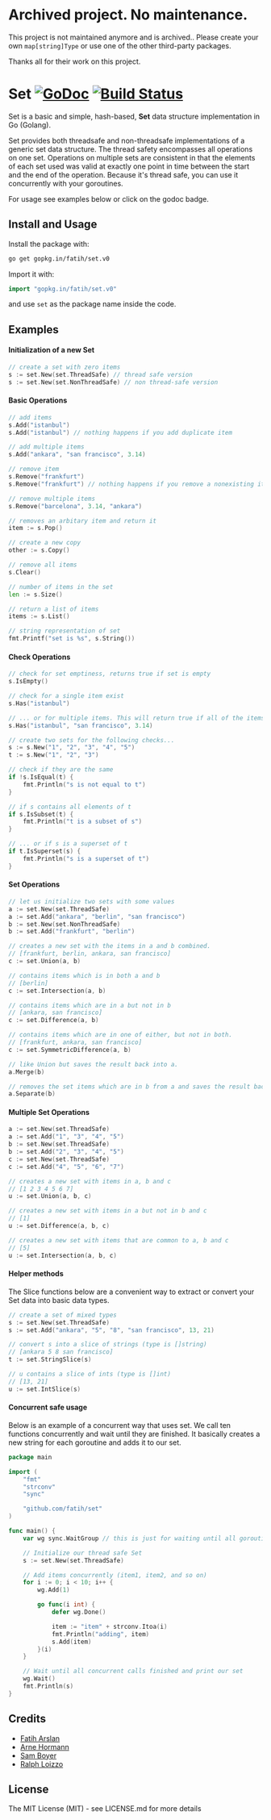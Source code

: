 # Archived project. No maintenance. 
This project is not maintained anymore and is archived.. Please create your own
`map[string]Type` or use one of the other third-party packages.  

Thanks all for their work on this project. 


# Set [![GoDoc](http://img.shields.io/badge/go-documentation-blue.svg?style=flat-square)](https://godoc.org/gopkg.in/fatih/set.v0) [![Build Status](http://img.shields.io/travis/fatih/set.svg?style=flat-square)](https://travis-ci.org/fatih/set)

Set is a basic and simple, hash-based, **Set** data structure implementation
in Go (Golang).

Set provides both threadsafe and non-threadsafe implementations of a generic
set data structure. The thread safety encompasses all operations on one set.
Operations on multiple sets are consistent in that the elements of each set
used was valid at exactly one point in time between the start and the end of
the operation. Because it's thread safe, you can use it concurrently with your
goroutines.

For usage see examples below or click on the godoc badge.

## Install and Usage

Install the package with:

```bash
go get gopkg.in/fatih/set.v0
```

Import it with:

```go
import "gopkg.in/fatih/set.v0"
```

and use `set` as the package name inside the code.

## Examples

#### Initialization of a new Set

```go
// create a set with zero items
s := set.New(set.ThreadSafe) // thread safe version
s := set.New(set.NonThreadSafe) // non thread-safe version
```

#### Basic Operations

```go
// add items
s.Add("istanbul")
s.Add("istanbul") // nothing happens if you add duplicate item

// add multiple items
s.Add("ankara", "san francisco", 3.14)

// remove item
s.Remove("frankfurt")
s.Remove("frankfurt") // nothing happens if you remove a nonexisting item

// remove multiple items
s.Remove("barcelona", 3.14, "ankara")

// removes an arbitary item and return it
item := s.Pop()

// create a new copy
other := s.Copy()

// remove all items
s.Clear()

// number of items in the set
len := s.Size()

// return a list of items
items := s.List()

// string representation of set
fmt.Printf("set is %s", s.String())
```

#### Check Operations

```go
// check for set emptiness, returns true if set is empty
s.IsEmpty()

// check for a single item exist
s.Has("istanbul")

// ... or for multiple items. This will return true if all of the items exist.
s.Has("istanbul", "san francisco", 3.14)

// create two sets for the following checks...
s := s.New("1", "2", "3", "4", "5")
t := s.New("1", "2", "3")

// check if they are the same
if !s.IsEqual(t) {
    fmt.Println("s is not equal to t")
}

// if s contains all elements of t
if s.IsSubset(t) {
	fmt.Println("t is a subset of s")
}

// ... or if s is a superset of t
if t.IsSuperset(s) {
	fmt.Println("s is a superset of t")
}
```

#### Set Operations

```go
// let us initialize two sets with some values
a := set.New(set.ThreadSafe)
a := set.Add("ankara", "berlin", "san francisco")
b := set.New(set.NonThreadSafe)
b := set.Add("frankfurt", "berlin")

// creates a new set with the items in a and b combined.
// [frankfurt, berlin, ankara, san francisco]
c := set.Union(a, b)

// contains items which is in both a and b
// [berlin]
c := set.Intersection(a, b)

// contains items which are in a but not in b
// [ankara, san francisco]
c := set.Difference(a, b)

// contains items which are in one of either, but not in both.
// [frankfurt, ankara, san francisco]
c := set.SymmetricDifference(a, b)
```

```go
// like Union but saves the result back into a.
a.Merge(b)

// removes the set items which are in b from a and saves the result back into a.
a.Separate(b)
```

#### Multiple Set Operations

```go
a := set.New(set.ThreadSafe)
a := set.Add("1", "3", "4", "5")
b := set.New(set.ThreadSafe)
b := set.Add("2", "3", "4", "5")
c := set.New(set.ThreadSafe)
c := set.Add("4", "5", "6", "7")

// creates a new set with items in a, b and c
// [1 2 3 4 5 6 7]
u := set.Union(a, b, c)

// creates a new set with items in a but not in b and c
// [1]
u := set.Difference(a, b, c)

// creates a new set with items that are common to a, b and c
// [5]
u := set.Intersection(a, b, c)
```

#### Helper methods

The Slice functions below are a convenient way to extract or convert your Set data
into basic data types.

```go
// create a set of mixed types
s := set.New(set.ThreadSafe)
s := set.Add("ankara", "5", "8", "san francisco", 13, 21)

// convert s into a slice of strings (type is []string)
// [ankara 5 8 san francisco]
t := set.StringSlice(s)

// u contains a slice of ints (type is []int)
// [13, 21]
u := set.IntSlice(s)
```

#### Concurrent safe usage

Below is an example of a concurrent way that uses set. We call ten functions
concurrently and wait until they are finished. It basically creates a new
string for each goroutine and adds it to our set.

```go
package main

import (
	"fmt"
	"strconv"
	"sync"

	"github.com/fatih/set"
)

func main() {
	var wg sync.WaitGroup // this is just for waiting until all goroutines finish

	// Initialize our thread safe Set
	s := set.New(set.ThreadSafe)

	// Add items concurrently (item1, item2, and so on)
	for i := 0; i < 10; i++ {
		wg.Add(1)

		go func(i int) {
			defer wg.Done()

			item := "item" + strconv.Itoa(i)
			fmt.Println("adding", item)
			s.Add(item)
		}(i)
	}

	// Wait until all concurrent calls finished and print our set
	wg.Wait()
	fmt.Println(s)
}
```

## Credits

* [Fatih Arslan](https://github.com/fatih)
* [Arne Hormann](https://github.com/arnehormann)
* [Sam Boyer](https://github.com/sdboyer)
* [Ralph Loizzo](https://github.com/friartech)

## License

The MIT License (MIT) - see LICENSE.md for more details
